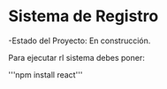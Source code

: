 <h1>Sistema de Registro</h1>

-Estado del Proyecto: En construcción.

Para ejecutar rl sistema debes poner:

'''npm install react'''
